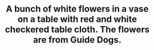 ---
title: A bunch of white flowers in a vase on a table with red and white checkered table cloth. The flowers are from Guide Dogs.
img: "Gisele and Dartagnan head shot.jpg"
---